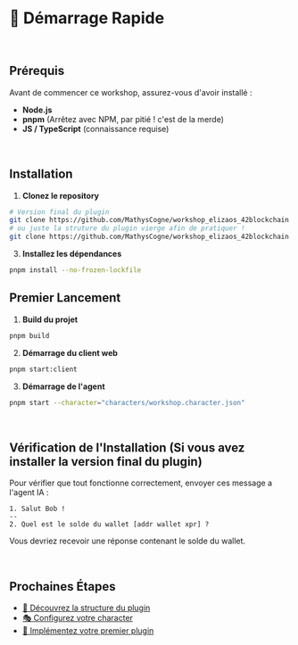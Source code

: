 # 🚀 Démarrage Rapide

<br/>

## Prérequis

Avant de commencer ce workshop, assurez-vous d'avoir installé :

- **Node.js** 
- **pnpm** (Arrêtez avec NPM, par pitié ! c'est de la merde)
- **JS / TypeScript** (connaissance requise)

<br/>

## Installation

1. **Clonez le repository**
```bash
# Version final du plugin
git clone https://github.com/MathysCogne/workshop_elizaos_42blockchain
# ou juste la struture du plugin vierge afin de pratiquer !
git clone https://github.com/MathysCogne/workshop_elizaos_42blockchain
```

3. **Installez les dépendances**
```bash
pnpm install --no-frozen-lockfile
```

## Premier Lancement

1. **Build du projet**
```bash
pnpm build
```

2. **Démarrage du client web**
```bash
pnpm start:client
```

3. **Démarrage de l'agent**
```bash
pnpm start --character="characters/workshop.character.json"
```

<br/>

## Vérification de l'Installation (Si vous avez installer la version final du plugin)

Pour vérifier que tout fonctionne correctement, envoyer ces message a l'agent IA :
```
1. Salut Bob !
--
2. Quel est le solde du wallet [addr wallet xpr] ?
```

Vous devriez recevoir une réponse contenant le solde du wallet.

<br/>

## Prochaines Étapes

- [📁 Découvrez la structure du plugin](./project-structure.md)
- [🎭 Configurez votre character](./character-config.md)
- [🔧 Implémentez votre premier plugin](./plugin-implementation.md) 
